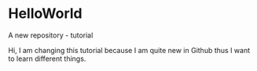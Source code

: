 # HelloWorld
A new repository - tutorial


Hi, I am changing this tutorial because I am quite new in Github thus I want to learn different things.
